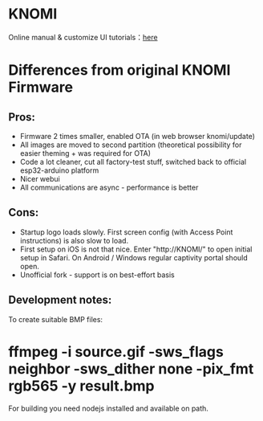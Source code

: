 # KNOMI
Online manual & customize UI tutorials：[here](https://bigtreetech.github.io/docs/KNOMI.html#)

# Differences from original KNOMI Firmware

## Pros:

 - Firmware 2 times smaller, enabled OTA (in web browser knomi/update)
 - All images are moved to second partition (theoretical possibility for easier theming + was required for OTA)
 - Code a lot cleaner, cut all factory-test stuff, switched back to official esp32-arduino platform
 - Nicer webui
 - All communications are async - performance is better

## Cons:

 - Startup logo loads slowly. First screen config (with Access Point instructions) is also slow to load.
 - First setup on iOS is not that nice. Enter "http://KNOMI/" to open initial setup in Safari. On Android / Windows regular captivity portal should open.
 - Unofficial fork - support is on best-effort basis

## Development notes:

To create suitable BMP files:
 # ffmpeg -i source.gif -sws_flags neighbor -sws_dither none -pix_fmt rgb565 -y result.bmp

For building you need nodejs installed and available on path.

